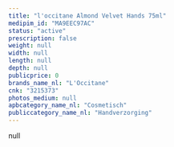 ```yaml
---
title: "l'occitane Almond Velvet Hands 75ml"
medipim_id: "MA9EEC97AC"
status: "active"
prescription: false
weight: null
width: null
length: null
depth: null
publicprice: 0
brands_name_nl: "L'Occitane"
cnk: "3215373"
photos_medium: null
apbcategory_name_nl: "Cosmetisch"
publiccategory_name_nl: "Handverzorging"
---
```

null
